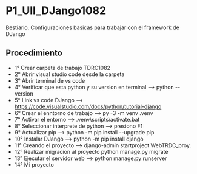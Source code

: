 # P1_UII_DJango1082
Bestiario.
Configuraciones basicas para trabajar con el framework de DJango

## Procedimiento
- 1° Crear carpeta de trabajo TDRC1082
- 2° Abrir visual studio code desde la carpeta
- 3° Abrir terminal de vs code
- 4° Verificar que esta python y su version en terminal --> python --version
- 5° Link vs code DJango --> https://code.visualstudio.com/docs/python/tutorial-django
- 6° Crear el enntorno de trabajo --> py -3 -m venv .venv
- 7° Activar el entorno --> .venv\scripts\activate.bat
- 8° Seleccionar interprete de python --> presiono F1
- 9° Actualizar pip --> python -m pip install --upgrade pip
- 10° Instalar DJango --> python -m pip install django
- 11° Creando el proyecto --> django-admin startproject WebTRDC_proy.
- 12° Realizar migracion al proyecto python manage.py migrate
- 13° Ejecutar el servidor web --> python manage.py runserver
- 14° Mi proyecto
